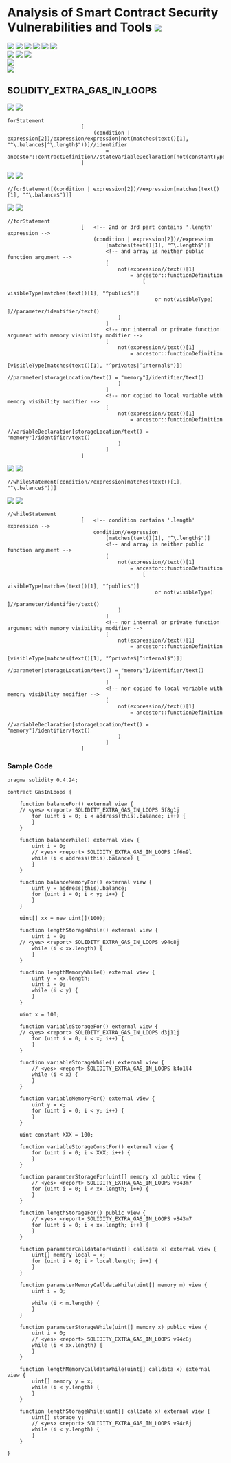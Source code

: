 # Analysis of Smart Contract Security Vulnerabilities and Tools ![](https://img.shields.io/badge/-Live-brightgreen)
![](https://img.shields.io/badge/Batch-UG21CYS-lightgreen) ![](https://img.shields.io/badge/Batch-PG21CYS-green) ![](https://img.shields.io/badge/Batch-UG22CYS-lightgreen) ![](https://img.shields.io/badge/Batch-PG21CYS-green) ![](https://img.shields.io/badge/Batch-PhD-darkgreen) ![](https://img.shields.io/badge/-B_RIG-darkgreen)<br/>   ![](https://img.shields.io/badge/BlockchainCourse-21CY712-green)  ![](https://img.shields.io/badge/-M.Tech_Dissertation-blue) ![](https://img.shields.io/badge/Focus-Smart_Contract_Security-yellow) <br/>
![](https://img.shields.io/badge/Blockchain-Ethereum-blue)   <br/> 
![](https://img.shields.io/badge/Language-Solidity-blue)

## SOLIDITY_EXTRA_GAS_IN_LOOPS

![](https://img.shields.io/badge/Pattern_ID-d3j11j-gold) ![](https://img.shields.io/badge/Severity-1-brown) 

```
forStatement
                        [
                            (condition | expression[2])/expression/expression[not(matches(text()[1], "^\.balance$|^\.length$"))]//identifier
                                = ancestor::contractDefinition//stateVariableDeclaration[not(constantType)]/identifier
                        ]
```

![](https://img.shields.io/badge/Pattern_ID-5f8g1j-gold) ![](https://img.shields.io/badge/Severity-1-brown) 

```
//forStatement[(condition | expression[2])//expression[matches(text()[1], "^\.balance$")]]
```

![](https://img.shields.io/badge/Pattern_ID-v843m7-gold) ![](https://img.shields.io/badge/Severity-1-brown) 

```
//forStatement
                        [   <!-- 2nd or 3rd part contains '.length' expression -->
                            (condition | expression[2])//expression
                                [matches(text()[1], "^\.length$")]
                                <!-- and array is neither public function argument -->
                                [
                                    not(expression//text()[1]
                                        = ancestor::functionDefinition
                                            [
                                                visibleType[matches(text()[1], "^public$")]
                                                or not(visibleType)
                                            ]//parameter/identifier/text()
                                    )
                                ]
                                <!-- nor internal or private function argument with memory visibility modifier -->
                                [
                                    not(expression//text()[1]
                                        = ancestor::functionDefinition
                                            [visibleType[matches(text()[1], "^private$|^internal$")]]
                                            //parameter[storageLocation/text() = "memory"]/identifier/text()
                                    )
                                ]
                                <!-- nor copied to local variable with memory visibility modifier -->
                                [
                                    not(expression//text()[1]
                                        = ancestor::functionDefinition
                                            //variableDeclaration[storageLocation/text() = "memory"]/identifier/text()
                                    )
                                ]
                        ]
```

![](https://img.shields.io/badge/Pattern_ID-1f6n9l-gold) ![](https://img.shields.io/badge/Severity-1-brown) 

```
//whileStatement[condition//expression[matches(text()[1], "^\.balance$")]]
```

![](https://img.shields.io/badge/Pattern_ID-v94c8j-gold) ![](https://img.shields.io/badge/Severity-1-brown) 

```
//whileStatement
                        [   <!-- condition contains '.length' expression -->
                            condition//expression
                                [matches(text()[1], "^\.length$")]
                                <!-- and array is neither public function argument -->
                                [
                                    not(expression//text()[1]
                                        = ancestor::functionDefinition
                                            [
                                                visibleType[matches(text()[1], "^public$")]
                                                or not(visibleType)
                                            ]//parameter/identifier/text()
                                    )
                                ]
                                <!-- nor internal or private function argument with memory visibility modifier -->
                                [
                                    not(expression//text()[1]
                                        = ancestor::functionDefinition
                                            [visibleType[matches(text()[1], "^private$|^internal$")]]
                                            //parameter[storageLocation/text() = "memory"]/identifier/text()
                                    )
                                ]
                                <!-- nor copied to local variable with memory visibility modifier -->
                                [
                                    not(expression//text()[1]
                                        = ancestor::functionDefinition
                                            //variableDeclaration[storageLocation/text() = "memory"]/identifier/text()
                                    )
                                ]
                        ]
```
### Sample Code

```
pragma solidity 0.4.24;

contract GasInLoops {

    function balanceFor() external view {
    // <yes> <report> SOLIDITY_EXTRA_GAS_IN_LOOPS 5f8g1j
        for (uint i = 0; i < address(this).balance; i++) {
        }
    }

    function balanceWhile() external view {
        uint i = 0;
        // <yes> <report> SOLIDITY_EXTRA_GAS_IN_LOOPS 1f6n9l
        while (i < address(this).balance) {
        }
    }

    function balanceMemoryFor() external view {
        uint y = address(this).balance;
        for (uint i = 0; i < y; i++) {
        }
    }

    uint[] xx = new uint[](100);

    function lengthStorageWhile() external view {
        uint i = 0;
    // <yes> <report> SOLIDITY_EXTRA_GAS_IN_LOOPS v94c8j
        while (i < xx.length) {
        }
    }

    function lengthMemoryWhile() external view {
        uint y = xx.length;
        uint i = 0;
        while (i < y) {
        }
    }

    uint x = 100;

    function variableStorageFor() external view {
    // <yes> <report> SOLIDITY_EXTRA_GAS_IN_LOOPS d3j11j
        for (uint i = 0; i < x; i++) {
        }
    }

    function variableStorageWhile() external view {
        // <yes> <report> SOLIDITY_EXTRA_GAS_IN_LOOPS k4o1l4
        while (i < x) {
        }
    }

    function variableMemoryFor() external view {
        uint y = x;
        for (uint i = 0; i < y; i++) {
        }
    }

    uint constant XXX = 100;

    function variableStorageConstFor() external view {
        for (uint i = 0; i < XXX; i++) {
        }
    }

    function parameterStorageFor(uint[] memory x) public view {
        // <yes> <report> SOLIDITY_EXTRA_GAS_IN_LOOPS v843m7
        for (uint i = 0; i < xx.length; i++) {
        }
    }

    function lengthStorageFor() public view {
        // <yes> <report> SOLIDITY_EXTRA_GAS_IN_LOOPS v843m7
        for (uint i = 0; i < xx.length; i++) {
        }
    }

    function parameterCalldataFor(uint[] calldata x) external view {
        uint[] memory local = x;
        for (uint i = 0; i < local.length; i++) {
        }
    }

    function parameterMemoryCalldataWhile(uint[] memory m) view {
        uint i = 0;

        while (i < m.length) {
        }
    }

    function parameterStorageWhile(uint[] memory x) public view {
        uint i = 0;
        // <yes> <report> SOLIDITY_EXTRA_GAS_IN_LOOPS v94c8j
        while (i < xx.length) {
        }
    }

    function lengthMemoryCalldataWhile(uint[] calldata x) external view {
        uint[] memory y = x;
        while (i < y.length) {
        }
    }

    function lengthStorageWhile(uint[] calldata x) external view {
        uint[] storage y;
        // <yes> <report> SOLIDITY_EXTRA_GAS_IN_LOOPS v94c8j
        while (i < y.length) {
        }
    }

}
```
